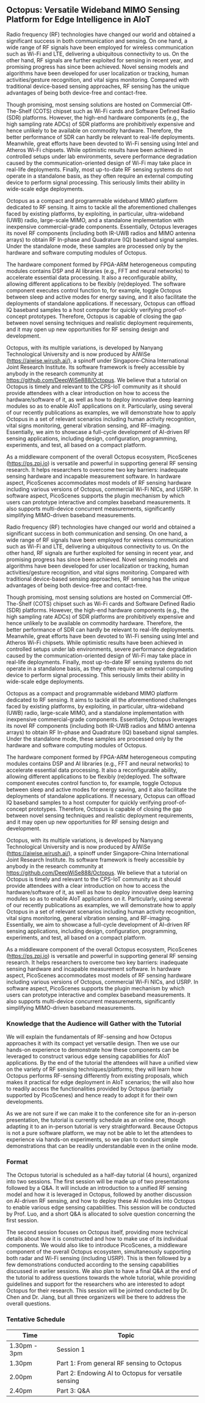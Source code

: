 ## Octopus: Versatile Wideband MIMO Sensing Platform for Edge Intelligence in AIoT

Radio frequency (RF) technologies have changed our world and obtained a significant success in both communication and sensing. On one hand, a wide range of RF signals have been employed for wireless communication such as Wi-Fi and LTE, delivering a ubiquitous connectivity to us. On the other hand, RF signals are further exploited for sensing in recent year, and promising progress has since been achieved. Novel sensing models and algorithms have been developed for user localization or tracking, human activities/gesture recognition, and vital signs monitoring. Compared with traditional device-based sensing approaches, RF sensing has the unique advantages of being both device-free and contact-free.

Though promising, most sensing solutions are hosted on Commercial Off-The-Shelf (COTS) chipset such as Wi-Fi cards and Software Defined Radio (SDR) platforms. However, the high-end hardware components (e.g., the high sampling rate ADCs) of SDR platforms are prohibitively expensive and hence unlikely to be available on commodity hardware. Therefore, the better performance of SDR can hardly be relevant to real-life deployments. Meanwhile, great efforts have been devoted to Wi-Fi sensing using Intel and Atheros Wi-Fi chipsets. While optimistic results have been achieved in controlled setups under lab environments, severe performance degradation caused by the communication-oriented design of Wi-Fi may take place in real-life deployments. Finally, most up-to-date RF sensing systems do not operate in a standalone basis, as they often require an external computing device to perform signal processing. This seriously limits their ability in wide-scale edge deployments.

Octopus as a compact and programmable wideband MIMO platform dedicated to RF sensing. It aims to tackle all the aforementioned challenges faced by existing platforms, by exploiting, in particular, ultra-wideband (UWB) radio, large-scale MIMO, and a standalone implementation with inexpensive commercial-grade components. Essentially, Octopus leverages its novel RF components (including both IR-UWB radios and MIMO antenna arrays) to obtain RF In-phase and Quadrature (IQ) baseband signal samples. Under the standalone mode, these samples are processed only by the hardware and software computing modules of Octopus. 

The hardware component formed by FPGA-ARM heterogeneous computing modules contains DSP and AI libraries (e.g., FFT and neural networks) to accelerate essential data processing. It also a reconfigurable ability, allowing different applications to be flexibly (re)deployed. The software component executes control function to, for example, toggle Octopus between sleep and active modes for energy saving, and it also facilitate the deployments of standalone applications. If necessary, Octopus can offload IQ baseband samples to a host computer for quickly verifying proof-of-concept prototypes. Therefore, Octopus is capable of closing the gap between novel sensing techniques and realistic deployment requirements, and it may open up new opportunities for RF sensing design and development.

Octopus, with its multiple variations, is developed by Nanyang Technological University and is now produced by AIWiSe (https://aiwise.wirush.ai/), a spinoff under Singapore-China International Joint Research Institute. Its software framework is freely accessible by anybody in the research community at https://github.com/DeepWiSe888/Octopus. We believe that a tutorial on Octopus is timely and relevant to the CPS-IoT community as it should provide attendees with a clear introduction on how to access the hardware/software of it, as well as how to deploy innovative deep learning modules so as to enable AIoT applications on it. Particularly, using several of our recently publications as examples, we will demonstrate how to apply Octopus in a set of relevant scenarios including human activity recognition, vital signs monitoring, general vibration sensing, and RF-imaging. Essentially, we aim to showcase a full-cycle development of AI-driven RF sensing applications, including design, configuration, programming, experiments, and test, all based on a compact platform.

As a middleware component of the overall Octopus ecosystem, PicoScenes (https://ps.zpj.io) is versatile and powerful in supporting general RF sensing research. It helps researchers to overcome two key barriers: inadequate sensing hardware and incapable measurement software. In hardware aspect, PicoScenes accommodates most models of RF sensing hardware including various versions of Octopus, commercial Wi-Fi NICs, and USRP. In software aspect, PicoScenes supports the plugin mechanism by which users can prototype interactive and complex baseband measurements. It also supports multi-device concurrent measurements, significantly simplifying MIMO-driven baseband measurements.

Radio frequency (RF) technologies have changed our world and obtained a significant success in both communication and sensing. On one hand, a wide range of RF signals have been employed for wireless communication such as Wi-Fi and LTE, delivering a ubiquitous connectivity to us. On the other hand, RF signals are further exploited for sensing in recent year, and promising progress has since been achieved. Novel sensing models and algorithms have been developed for user localization or tracking, human activities/gesture recognition, and vital signs monitoring. Compared with traditional device-based sensing approaches, RF sensing has the unique advantages of being both device-free and contact-free.

Though promising, most sensing solutions are hosted on Commercial Off-The-Shelf (COTS) chipset such as Wi-Fi cards and Software Defined Radio (SDR) platforms. However, the high-end hardware components (e.g., the high sampling rate ADCs) of SDR platforms are prohibitively expensive and hence unlikely to be available on commodity hardware. Therefore, the better performance of SDR can hardly be relevant to real-life deployments. Meanwhile, great efforts have been devoted to Wi-Fi sensing using Intel and Atheros Wi-Fi chipsets. While optimistic results have been achieved in controlled setups under lab environments, severe performance degradation caused by the communication-oriented design of Wi-Fi may take place in real-life deployments. Finally, most up-to-date RF sensing systems do not operate in a standalone basis, as they often require an external computing device to perform signal processing. This seriously limits their ability in wide-scale edge deployments.

Octopus as a compact and programmable wideband MIMO platform dedicated to RF sensing. It aims to tackle all the aforementioned challenges faced by existing platforms, by exploiting, in particular, ultra-wideband (UWB) radio, large-scale MIMO, and a standalone implementation with inexpensive commercial-grade components. Essentially, Octopus leverages its novel RF components (including both IR-UWB radios and MIMO antenna arrays) to obtain RF In-phase and Quadrature (IQ) baseband signal samples. Under the standalone mode, these samples are processed only by the hardware and software computing modules of Octopus. 

The hardware component formed by FPGA-ARM heterogeneous computing modules contains DSP and AI libraries (e.g., FFT and neural networks) to accelerate essential data processing. It also a reconfigurable ability, allowing different applications to be flexibly (re)deployed. The software component executes control function to, for example, toggle Octopus between sleep and active modes for energy saving, and it also facilitate the deployments of standalone applications. If necessary, Octopus can offload IQ baseband samples to a host computer for quickly verifying proof-of-concept prototypes. Therefore, Octopus is capable of closing the gap between novel sensing techniques and realistic deployment requirements, and it may open up new opportunities for RF sensing design and development.

Octopus, with its multiple variations, is developed by Nanyang Technological University and is now produced by AIWiSe (https://aiwise.wirush.ai/), a spinoff under Singapore-China International Joint Research Institute. Its software framework is freely accessible by anybody in the research community at https://github.com/DeepWiSe888/Octopus. We believe that a tutorial on Octopus is timely and relevant to the CPS-IoT community as it should provide attendees with a clear introduction on how to access the hardware/software of it, as well as how to deploy innovative deep learning modules so as to enable AIoT applications on it. Particularly, using several of our recently publications as examples, we will demonstrate how to apply Octopus in a set of relevant scenarios including human activity recognition, vital signs monitoring, general vibration sensing, and RF-imaging. Essentially, we aim to showcase a full-cycle development of AI-driven RF sensing applications, including design, configuration, programming, experiments, and test, all based on a compact platform.

As a middleware component of the overall Octopus ecosystem, PicoScenes (https://ps.zpj.io) is versatile and powerful in supporting general RF sensing research. It helps researchers to overcome two key barriers: inadequate sensing hardware and incapable measurement software. In hardware aspect, PicoScenes accommodates most models of RF sensing hardware including various versions of Octopus, commercial Wi-Fi NICs, and USRP. In software aspect, PicoScenes supports the plugin mechanism by which users can prototype interactive and complex baseband measurements. It also supports multi-device concurrent measurements, significantly simplifying MIMO-driven baseband measurements.


### Knowledge that the Audience will Gather with the Tutorial
We will explain the fundamentals of RF-sensing and how Octopus approaches it with its compact yet versatile design. Then we use our hands-on experience to demonstrate how these components can be leveraged to construct various edge sensing capabilities for AIoT applications. By the end of the tutorial the attendees will have a unified view on the variety of RF sensing techniques/platforms; they will learn how Octopus performs RF-sensing differently from existing proposals, which makes it practical for edge deployment in AIoT scenarios; the will also how to readily access the functionalities provided by Octopus (partially supported by PicoScenes) and hence ready to adopt it for their own developments.

As we are not sure if we can make it to the conference site for an in-person presentation, the tutorial is currently schedule as an online one, though adapting it to an in-person tutorial is very straightforward. Because Octopus is not a pure software platform, we may not be able to let the attendees to experience via hands-on experiments, so we plan to conduct simple demonstrations that can be readily understandable even in the online mode.



### Format

The Octopus tutorial is scheduled as a half-day tutorial (4 hours), organized into two sessions.
The first session will be made up of two presentations followed by a Q&A. It will include an introduction to a unified RF sensing model and how it is leveraged in Octopus, followed by another discussion on AI-driven RF sensing, and how to deploy these AI modules into Octopus to enable various edge sensing capabilities. This session will be conducted by Prof. Luo, and a short Q&A is allocated to solve question concerning the first session.

The second session focuses on Octopus itself, providing more technical details about how it is constructed and how to make use of its individual components. We would also like to introduce PicoScenes, a middleware component of the overall Octopus ecosystem, simultaneously supporting both radar and Wi-Fi sensing (including USRP). This is then followed by a few demonstrations conducted according to the sensing capabilities discussed in earlier sessions. We also plan to have a final Q&A at the end of the tutorial to address questions towards the whole tutorial, while providing guidelines and support for the researchers who are interested to adopt Octopus for their research. This session will be jointed conducted by Dr. Chen and Dr. Jiang, but all three organizers will be there to address the overall questions.


### Tentative Schedule

| Time         | Topic |
| ----------- | ----------- |
| 1.30pm - 3pm      | Session 1       |
| 1.30pm   | Part 1: From general RF sensing to Octopus |
| 2.00pm   | Part 2: Endowing AI to Octopus for versatile sensing |
| 2.40pm   | Part 3: Q&A |

